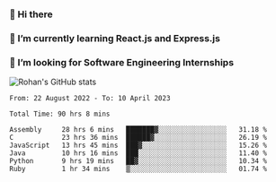### 👋 Hi there 

<!--
**rohznmdev/rohznmdev** is a ✨ _special_ ✨ repository because its `README.md` (this file) appears on your GitHub profile.

Here are some ideas to get you started:

- 🔭 I’m currently working on ...
- 🌱 I’m currently learning Ruby and Ruby on Rails
- 👯 I’m looking to collaborate on ...
- 🤔 I’m looking for help with ...
- 💬 Ask me about ...
- 📫 How to reach me: ...
- 😄 Pronouns: ...
- ⚡ Fun fact: ...
-->
### 🌱 I’m currently learning React.js and Express.js
### 🤔 I’m looking for Software Engineering Internships
![Rohan's GitHub stats](https://github-readme-stats.vercel.app/api?username=rohznmdev&theme=dark&show_icons=true)

<!--START_SECTION:waka-->

```text
From: 22 August 2022 - To: 10 April 2023

Total Time: 90 hrs 8 mins

Assembly     28 hrs 6 mins   ███████▓░░░░░░░░░░░░░░░░░   31.18 %
C            23 hrs 36 mins  ██████▓░░░░░░░░░░░░░░░░░░   26.19 %
JavaScript   13 hrs 45 mins  ███▓░░░░░░░░░░░░░░░░░░░░░   15.26 %
Java         10 hrs 16 mins  ███░░░░░░░░░░░░░░░░░░░░░░   11.40 %
Python       9 hrs 19 mins   ██▓░░░░░░░░░░░░░░░░░░░░░░   10.34 %
Ruby         1 hr 34 mins    ▒░░░░░░░░░░░░░░░░░░░░░░░░   01.74 %
```

<!--END_SECTION:waka-->
